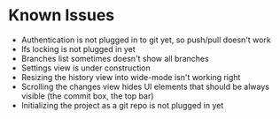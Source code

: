 # Known Issues

- Authentication is not plugged in to git yet, so push/pull doesn't work
- lfs locking is not plugged in yet
- Branches list sometimes doesn't show all branches
- Settings view is under construction
- Resizing the history view into wide-mode isn't working right
- Scrolling the changes view hides UI elements that should be always visible (the commit box, the top bar)
- Initializing the project as a git repo is not plugged in yet
